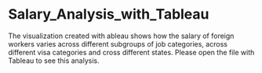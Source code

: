 # Salary_Analysis_with_Tableau
The visualization created with ableau shows how the salary of foreign workers varies across different subgroups of job categories, across different visa categories and cross different states.
Please open the file with Tableau to see this analysis.
